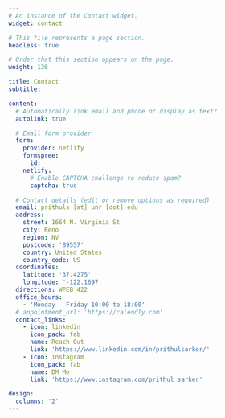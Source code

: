 ```yaml
---
# An instance of the Contact widget.
widget: contact

# This file represents a page section.
headless: true

# Order that this section appears on the page.
weight: 130

title: Contact
subtitle:

content:
  # Automatically link email and phone or display as text?
  autolink: true

  # Email form provider
  form:
    provider: netlify
    formspree:
      id:
    netlify:
      # Enable CAPTCHA challenge to reduce spam?
      captcha: true

  # Contact details (edit or remove options as required)
  email: prithuls [at] unr [dot] edu
  address:
    street: 1664 N. Virginia St
    city: Reno
    region: NV
    postcode: '89557'
    country: United States
    country_code: US
  coordinates:
    latitude: '37.4275'
    longitude: '-122.1697'
  directions: WPEB 422
  office_hours:
    - 'Monday - Friday 10:00 to 18:00'
  # appointment_url: 'https://calendly.com'
  contact_links:
    - icon: linkedin
      icon_pack: fab
      name: Reach Out
      link: 'https://www.linkedin.com/in/prithulsarker/'
    - icon: instagram
      icon_pack: fab
      name: DM Me
      link: 'https://www.instagram.com/prithul_sarker'

design:
  columns: '2'
---
```

